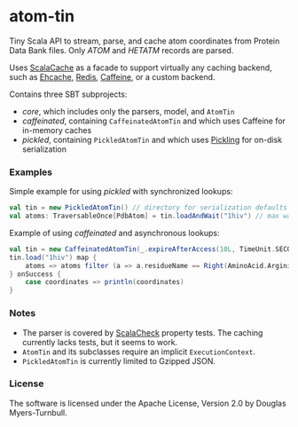 # atom-tin

Tiny Scala API to stream, parse, and cache atom coordinates from Protein Data Bank files. Only _ATOM_ and _HETATM_ records are parsed.

Uses [ScalaCache](https://github.com/cb372/scalacache) as a facade to support virtually any caching backend, such as [Ehcache](https://github.com/ehcache), [Redis](https://github.com/antirez/redis), [Caffeine](https://github.com/ben-manes/caffeine), or a custom backend.

Contains three SBT subprojects:
- _core_, which includes only the parsers, model, and `AtomTin`
- _caffeinated_, containing `CaffeinatedAtomTin` and which uses Caffeine for in-memory caches
- _pickled_, containing `PickledAtomTin` and which uses [Pickling](https://github.com/scala/pickling) for on-disk serialization

### Examples

Simple example for using _pickled_ with synchronized lookups:

```scala
val tin = new PickledAtomTin() // directory for serialization defaults to ~/atom-tin-cache
val atoms: TraversableOnce[PdbAtom] = tin.loadAndWait("1hiv") // max wait defaults to infinite
```

Example of using _caffeinated_ and asynchronous lookups:
```scala
val tin = new CaffeinatedAtomTin(_.expireAfterAccess(10L, TimeUnit.SECONDS).maximumSize(100)) // alter defaults
tin.load("1hiv") map {
	atoms => atoms filter (a => a.residueName == Right(AminoAcid.Arginine)) map (_.coordinates)
} onSuccess {
	case coordinates => println(coordinates)
}
```

### Notes

- The parser is covered by [ScalaCheck](https://www.scalacheck.org/) property tests. The caching currently lacks tests, but it seems to work.
- `AtomTin` and its subclasses require an implicit `ExecutionContext`.
- `PickledAtomTin` is currently limited to Gzipped JSON.

### License

The software is licensed under the Apache License, Version 2.0 by Douglas Myers-Turnbull.
